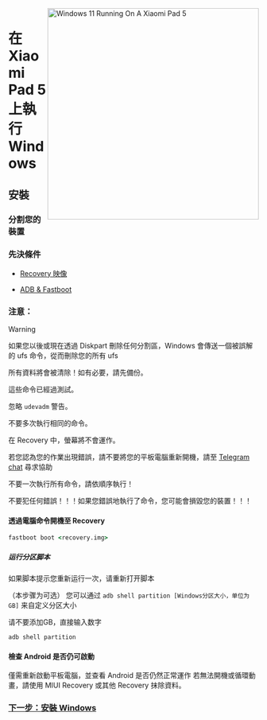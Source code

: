 <img align="right" src="https://raw.githubusercontent.com/erdilS/Port-Windows-11-Xiaomi-Pad-5/main/nabu.png" width="425" alt="Windows 11 Running On A Xiaomi Pad 5">


# 在 Xiaomi Pad 5 上執行 Windows

## 安裝

### 分割您的裝置

### 先決條件

- [Recovery 映像](https://github.com/erdilS/Port-Windows-11-Xiaomi-Pad-5/releases/download/1.0/recovery.img)

- [ADB & Fastboot](https://developer.android.com/studio/releases/platform-tools)

### 注意：
> [!WARNING]
> 如果您以後或現在透過 Diskpart 刪除任何分割區，Windows 會傳送一個被誤解的 ufs 命令，從而刪除您的所有 ufs
> 
> 所有資料將會被清除！如有必要，請先備份。
> 
> 這些命令已經過測試。
> 
> 忽略 `udevadm` 警告。
> 
> 不要多次執行相同的命令。
> 
> 在 Recovery 中，螢幕將不會運作。
> 
> 若您認為您的作業出現錯誤，請不要將您的平板電腦重新開機，請至 [Telegram chat](https://t.me/nabuwoa) 尋求協助
>
>
>
> 不要一次執行所有命令，請依順序執行！
>
> 
> 不要犯任何錯誤！！！如果您錯誤地執行了命令，您可能會損毀您的裝置！！！


#### 透過電腦命令開機至 Recovery
```cmd
fastboot boot <recovery.img>
```

##### 运行分区脚本

如果脚本提示您重新运行一次，请重新打开脚本

（本步骤为可选）
您可以通过 ```adb shell partition [Windows分区大小，单位为GB]``` 来自定义分区大小

请不要添加GB，直接输入数字

```cmd
adb shell partition
```

#### 檢查 Android 是否仍可啟動
僅需重新啟動平板電腦，並查看 Android 是否仍然正常運作
若無法開機或循環動畫，請使用 MIUI Recovery 或其他 Recovery 抹除資料。

### [下一步：安裝 Windows](/guide/Traditional%20Chinese/2-install-tw.md)

